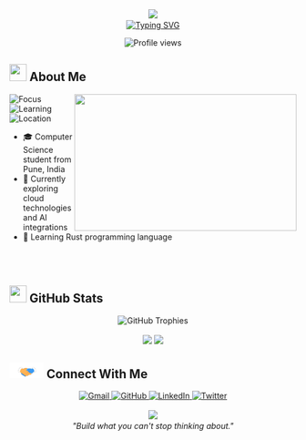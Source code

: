 <div align="center">
  <img src="https://capsule-render.vercel.app/api?type=waving&color=gradient&customColorList=12,9,5&height=180&section=header&text=Kunal%20Gaikwad&fontSize=42&fontColor=fff&animation=twinkling&fontAlignY=32" />
</div>

<div align="center">
  <a href="https://git.io/typing-svg"><img src="https://readme-typing-svg.demolab.com?font=Fira+Code&weight=600&size=22&pause=1000&color=6C3BF7&center=true&vCenter=true&random=false&width=440&lines=Code.+Create.+Solve.+Repeat.;Computer+Science+Student" alt="Typing SVG" /></a>
</div>

<p align="center">
  <img src="https://komarev.com/ghpvc/?username=kunalg932&style=for-the-badge&color=6C3BF7" alt="Profile views" />
</p>

## <img src="https://media.giphy.com/media/W5eoZHPpUx9sapR0eu/giphy.gif" width="30px" height="30px"> **About Me**

<img align="right" height="240" width="390" src="https://raw.githubusercontent.com/abhisheknaiidu/abhisheknaiidu/master/code.gif" />

<p align="left">
  <img src="https://img.shields.io/badge/Focus-Full%20Stack%20Development-9cf?style=for-the-badge" alt="Focus" />
  <img src="https://img.shields.io/badge/Learning-Rust-dea584?style=for-the-badge&logo=rust" alt="Learning" />
  <img src="https://img.shields.io/badge/Location-Pune,%20India-success?style=for-the-badge" alt="Location" />
</p>

- 🎓 Computer Science student from Pune, India
- 🔭 Currently exploring cloud technologies and AI integrations
- 🦀 Learning Rust programming language
<br/>
<br/>

## <img src="https://media.giphy.com/media/iY8CRBdQXODJSCERIr/giphy.gif" width="30px" height="30px"> **GitHub Stats**

<div align="center">
  <img src="https://github-profile-trophy.vercel.app/?username=kunalg932&theme=radical&row=1&column=6&margin-h=15&margin-w=5&no-bg=true" alt="GitHub Trophies" />
</div>

<br/>

<div align="center">
  <img src="https://github-readme-stats.vercel.app/api?username=kunalg932&show_icons=true&theme=radical&border_radius=10&hide_border=true&bg_color=0D1117&title_color=F85D7F&icon_color=F8D866" height="165px"/>
  <img src="https://github-readme-stats.vercel.app/api/top-langs/?username=kunalg932&layout=compact&theme=radical&border_radius=10&hide_border=true&bg_color=0D1117&title_color=F85D7F" height="165px"/>
</div>

## <img src="https://github.com/0xAbdulKhalid/0xAbdulKhalid/raw/main/assets/mdImages/handshake.gif" width="60px"> **Connect With Me**

<div align="center">
  <a href="mailto:kunalgaikwad9322@gmail.com" target="_blank">
    <img src="https://img.shields.io/badge/Gmail-D14836?style=for-the-badge&logo=gmail&logoColor=white" alt="Gmail" />
  </a>
  <a href="https://github.com/kunalg932" target="_blank">
    <img src="https://img.shields.io/badge/GitHub-100000?style=for-the-badge&logo=github&logoColor=white" alt="GitHub" />
  </a>
  <a href="#" target="_blank">
    <img src="https://img.shields.io/badge/LinkedIn-0077B5?style=for-the-badge&logo=linkedin&logoColor=white" alt="LinkedIn" />
  </a>
  <a href="#" target="_blank">
    <img src="https://img.shields.io/badge/Twitter-1DA1F2?style=for-the-badge&logo=twitter&logoColor=white" alt="Twitter" />
  </a>
</div>

<br/>

<div align="center">
  <img src="https://capsule-render.vercel.app/api?type=waving&color=gradient&customColorList=12,9,5&height=100&section=footer" />
</div>

<div align="center">
  <i>"Build what you can't stop thinking about."</i>
</div>
